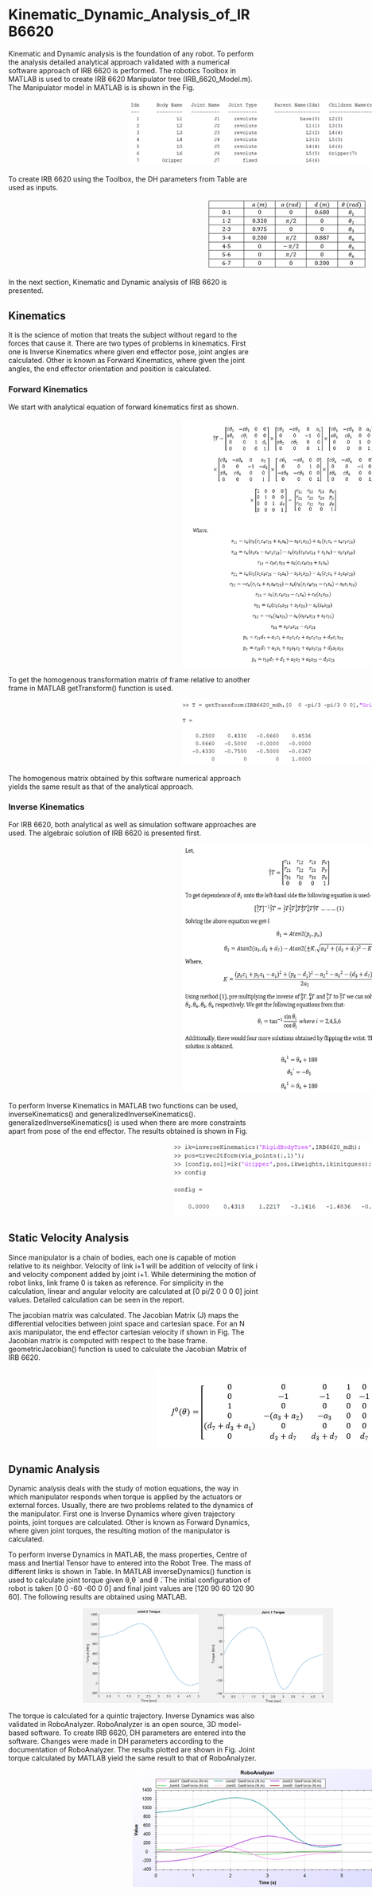 # Kinematic_Dynamic_Analysis_of_IRB6620

Kinematic and Dynamic analysis is the foundation of any robot. To perform the analysis detailed analytical approach validated with a numerical software approach of IRB 6620 is performed. The robotics Toolbox in MATLAB is used to create IRB 6620 Manipulator tree (IRB_6620_Model.m). The Manipulator model in MATLAB is is shown in the Fig.  

<img src="Images/IRB Model.png"  hspace=240>

To create IRB 6620 using the Toolbox, the DH parameters from Table are used as inputs.

<img src="Images/DH_param.png"  hspace=400>

In the next section, Kinematic and Dynamic analysis of IRB 6620 is presented. 

## Kinematics

It is the science of motion that treats the subject without regard to the forces that cause it. There are two types of problems in kinematics. First one is Inverse Kinematics where given end effector pose, joint angles are calculated. Other is known as Forward Kinematics, where given the joint angles, the end effector orientation and position is calculated. 

### Forward Kinematics

We start with analytical equation of forward kinematics first as shown. 

<img src="Images/FK.PNG"  height=500 width=450 hspace=350>

To get the homogenous transformation matrix of frame relative to another frame in MATLAB getTransform() function is used. 

<img src="Images/FK_MATLAB.png"  hspace=350>

The homogenous matrix obtained by this software numerical approach yields the same result as that of the analytical approach. 

### Inverse Kinematics

For IRB 6620, both analytical as well as simulation software approaches are used. The algebraic solution of IRB 6620 is presented first. 

<img src="Images/IK.PNG"  height=500 width=450 hspace=350>

To perform Inverse Kinematics in MATLAB two functions can be used, inverseKinematics() and generalizedInverseKinematics(). generalizedInverseKinematics() is used when there are more constraints apart from pose of the end effector. The results obtained is shown in Fig.

<img src="Images/IK_MATLAB.png"  hspace=330>

## Static Velocity Analysis

Since manipulator is a chain of bodies, each one is capable of motion relative to its neighbor. Velocity of link i+1 will be addition of velocity of link i and velocity component added by joint i+1. While determining the motion of robot links, link frame 0 is taken as reference. For simplicity in the calculation, linear and angular velocity are calculated at [0 pi/2 0 0 0 0] joint values. Detailed calculation can be seen in the report. 

The jacobian matrix was calculated. The Jacobian Matrix (J) maps the differential velocities between joint space and cartesian space. For an N axis manipulator, the end effector cartesian velocity if shown in Fig. The Jacobian matrix is computed with respect to the base frame. geometricJacobian() function is used to calculate the Jacobian Matrix of IRB 6620. 

<img src="Images/Jacobian.PNG"  hspace=300>

## Dynamic Analysis

Dynamic analysis deals with the study of motion equations, the way in which manipulator responds when torque is applied by the actuators or external forces. Usually, there are two problems related to the dynamics of the manipulator. First one is Inverse Dynamics where given trajectory points, joint torques are calculated. Other is known as Forward Dynamics, where given joint torques, the resulting motion of the manipulator is calculated. 

To perform inverse Dynamics in MATLAB, the mass properties, Centre of mass and Inertial Tensor have to entered into the Robot Tree. The mass of different links is shown in Table. In MATLAB inverseDynamics() function is used to calculate joint torque given θ,θ ̇ and θ ̈. The initial configuration of robot is taken [0 0 -60 -60 0 0] and final joint values are [120 90 60 120 90 60]. The following results are obtained using MATLAB. 

<img src="Images/DK_MATLAB.png"  hspace=150>

The torque is calculated for a quintic trajectory. Inverse Dynamics was also validated in RoboAnalyzer. RoboAnalyzer is an open source, 3D model-based software. To create IRB 6620, DH parameters are entered into the software. Changes were made in DH parameters according to the documentation of RoboAnalyzer. The results plotted are shown in Fig. Joint torque calculated by MATLAB yield the same result to that of RoboAnalyzer.  

<img src="Images/DK_RoboAnalyzer.png"  hspace=250>
